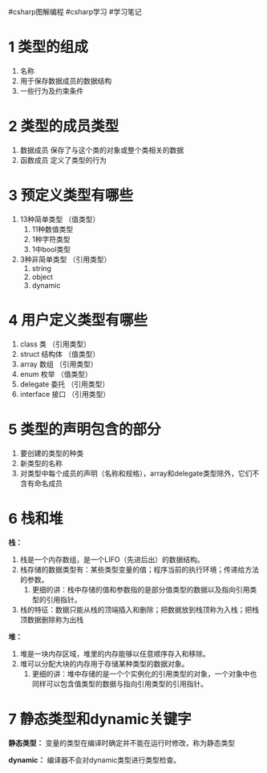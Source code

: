 #csharp图解编程 #csharp学习 #学习笔记

# 1 类型的组成

1. 名称
2. 用于保存数据成员的数据结构
3. 一些行为及约束条件

# 2 类型的成员类型

1. 数据成员 保存了与这个类的对象或整个类相关的数据
2. 函数成员 定义了类型的行为

# 3 预定义类型有哪些

1. 13种简单类型 （值类型）
    1. 11种数值类型
    2. 1种字符类型
    3. 1中bool类型
2. 3种非简单类型 （引用类型）
    1. string
    2. object
    3. dynamic

# 4 用户定义类型有哪些

1. class 类 （引用类型）
2. struct 结构体 （值类型）
3. array 数组 （引用类型）
4. enum 枚举 （值类型）
5. delegate 委托 （引用类型）
6. interface 接口 （引用类型）

# 5 类型的声明包含的部分

1. 要创建的类型的种类
2. 新类型的名称
3. 对类型中每个成员的声明（名称和规格），array和delegate类型除外，它们不含有命名成员

# 6 栈和堆

**栈：**

1. 栈是一个内存数组，是一个LIFO（先进后出）的数据结构。
2. 栈存储的数据类型有：某些类型变量的值；程序当前的执行环境；传递给方法的参数。
    1. 更细的讲：栈中存储的值和参数指的是部分值类型的数据以及指向引用类型的引用指针。
3. 栈的特征：数据只能从栈的顶端插入和删除；把数据放到栈顶称为入栈；把栈顶数据删除称为出栈

**堆：**

1. 堆是一块内存区域，堆里的内存能够以任意顺序存入和移除。
2. 堆可以分配大块的内存用于存储某种类型的数据对象。
    1. 更细的讲：堆中存储的是一个个实例化的引用类型的对象，一个对象中也同样可以包含值类型的数据与指向引用类型的引用指针。

# 7 静态类型和dynamic关键字

**静态类型：** 变量的类型在编译时确定并不能在运行时修改，称为静态类型

**dynamic：** 编译器不会对dynamic类型进行类型检查。
